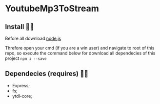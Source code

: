 # YoutubeMp3ToStream
## Install 🐱‍🐉
Before all download [node.js](https://nodejs.org/en/)

Threfore open your cmd (if you are a win user) and navigate to root of this repo, so execute the command below for download all dependecies of this project
`npm i --save`

## Dependecies (requires) 🐱‍💻
* Express;
* fs;
* ytdl-core;
